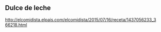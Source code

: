 ## Dulce de leche

http://elcomidista.elpais.com/elcomidista/2015/07/16/receta/1437056233_366218.html
